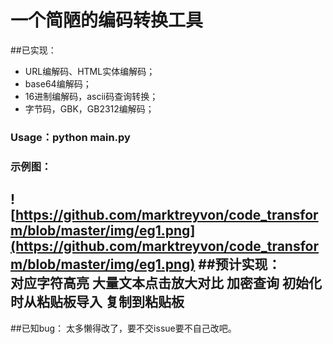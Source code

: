 # 一个简陋的编码转换工具

##已实现：

- URL编解码、HTML实体编解码；
- base64编解码；
- 16进制编解码，ascii码查询转换；
- 字节码，GBK，GB2312编解码；
### Usage：python main.py

### 示例图：
![https://github.com/marktreyvon/code_transform/blob/master/img/eg1.png](https://github.com/marktreyvon/code_transform/blob/master/img/eg1.png)
##预计实现：    
    对应字符高亮
    大量文本点击放大对比
    加密查询
    初始化时从粘贴板导入
    复制到粘贴板
---
##已知bug：
    太多懒得改了，要不交issue要不自己改吧。

